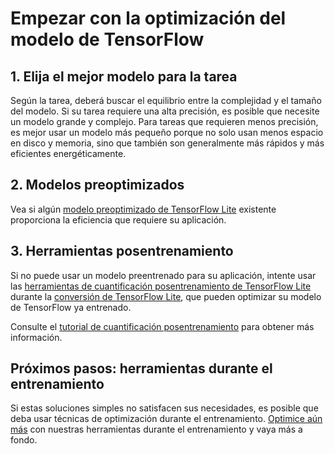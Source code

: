 # Empezar con la optimización del modelo de TensorFlow

## 1. Elija el mejor modelo para la tarea

Según la tarea, deberá buscar el equilibrio entre la complejidad y el tamaño del modelo. Si su tarea requiere una alta precisión, es posible que necesite un modelo grande y complejo. Para tareas que requieren menos precisión, es mejor usar un modelo más pequeño porque no solo usan menos espacio en disco y memoria, sino que también son generalmente más rápidos y más eficientes energéticamente.

## 2. Modelos preoptimizados

Vea si algún [modelo preoptimizado de TensorFlow Lite](https://www.tensorflow.org/lite/models) existente proporciona la eficiencia que requiere su aplicación.

## 3. Herramientas posentrenamiento

Si no puede usar un modelo preentrenado para su aplicación, intente usar las [herramientas de cuantificación posentrenamiento de TensorFlow Lite](./quantization/post_training) durante la [conversión de TensorFlow Lite](https://www.tensorflow.org/lite/convert), que pueden optimizar su modelo de TensorFlow ya entrenado.

Consulte el [tutorial de cuantificación posentrenamiento](https://github.com/tensorflow/tensorflow/blob/master/tensorflow/lite/g3doc/performance/post_training_quant.ipynb) para obtener más información.

## Próximos pasos: herramientas durante el entrenamiento

Si estas soluciones simples no satisfacen sus necesidades, es posible que deba usar técnicas de optimización durante el entrenamiento. [Optimice aún más](optimize_further.md) con nuestras herramientas durante el entrenamiento y vaya más a fondo.
